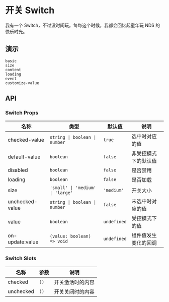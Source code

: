 # 开关 Switch

我有一个 Switch，不过没时间玩。每每这个时候，我都会回忆起童年玩 NDS 的快乐时光。

## 演示

```demo
basic
size
content
loading
event
customize-value
```

## API

### Switch Props

| 名称 | 类型 | 默认值 | 说明 |
| --- | --- | --- | --- |
| checked-value | `string \| boolean \| number` | `true` | 选中时对应的值 |
| default-value | `boolean` | `false` | 非受控模式下的默认值 |
| disabled | `boolean` | `false` | 是否禁用 |
| loading | `boolean` | `false` | 是否加载 |
| size | `'small' \| 'medium' \| 'large'` | `'medium'` | 开关大小 |
| unchecked-value | `string \| boolean \| number` | `false` | 未选中时对应的值 |
| value | `boolean` | `undefined` | 受控模式下的值 |
| on-update:value | `(value: boolean) => void` | `undefined` | 组件值发生变化的回调 |

### Switch Slots

| 名称      | 参数 | 说明             |
| --------- | ---- | ---------------- |
| checked   | `()` | 开关激活时的内容 |
| unchecked | `()` | 开关关闭时的内容 |

